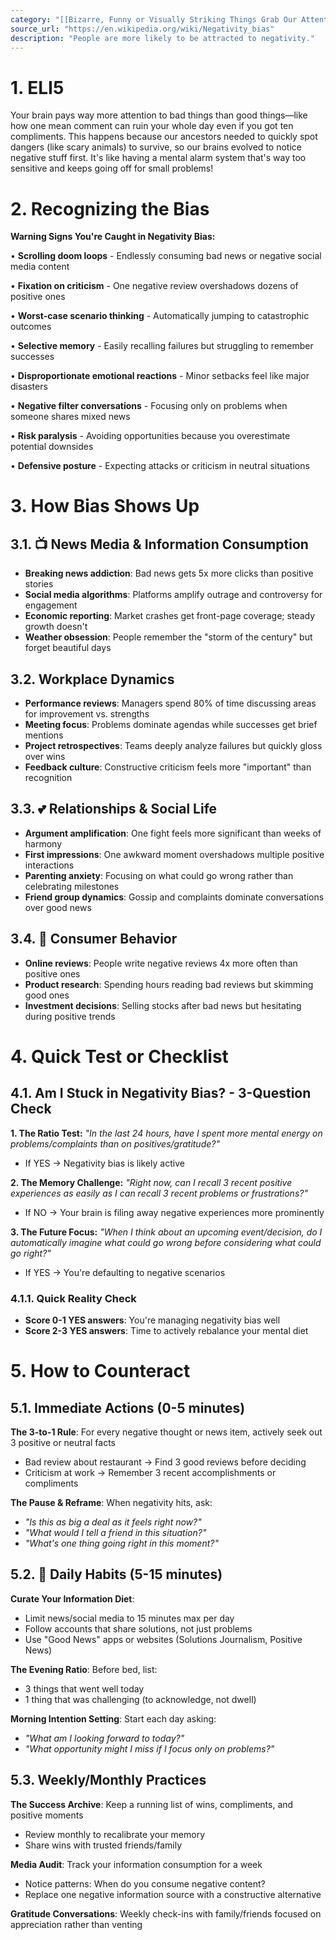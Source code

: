 ```yaml
---
category: "[[Bizarre, Funny or Visually Striking Things Grab Our Attention]]"
source_url: "https://en.wikipedia.org/wiki/Negativity_bias"
description: "People are more likely to be attracted to negativity."
---
```


# 1. ELI5

Your brain pays way more attention to bad things than good things—like how one mean comment can ruin your whole day even if you got ten compliments. This happens because our ancestors needed to quickly spot dangers (like scary animals) to survive, so our brains evolved to notice negative stuff first. It's like having a mental alarm system that's way too sensitive and keeps going off for small problems!

# 2. Recognizing the Bias

**Warning Signs You're Caught in Negativity Bias:**

• **Scrolling doom loops** - Endlessly consuming bad news or negative social media content

• **Fixation on criticism** - One negative review overshadows dozens of positive ones

• **Worst-case scenario thinking** - Automatically jumping to catastrophic outcomes

• **Selective memory** - Easily recalling failures but struggling to remember successes

• **Disproportionate emotional reactions** - Minor setbacks feel like major disasters

• **Negative filter conversations** - Focusing only on problems when someone shares mixed news

• **Risk paralysis** - Avoiding opportunities because you overestimate potential downsides

• **Defensive posture** - Expecting attacks or criticism in neutral situations

# 3. How Bias Shows Up

## 3.1. 📺 **News Media & Information Consumption**

- **Breaking news addiction**: Bad news gets 5x more clicks than positive stories
- **Social media algorithms**: Platforms amplify outrage and controversy for engagement
- **Economic reporting**: Market crashes get front-page coverage; steady growth doesn't
- **Weather obsession**: People remember the "storm of the century" but forget beautiful days

## 3.2. **Workplace Dynamics**

- **Performance reviews**: Managers spend 80% of time discussing areas for improvement vs. strengths
- **Meeting focus**: Problems dominate agendas while successes get brief mentions
- **Project retrospectives**: Teams deeply analyze failures but quickly gloss over wins
- **Feedback culture**: Constructive criticism feels more "important" than recognition

## 3.3. 💕 **Relationships & Social Life**

- **Argument amplification**: One fight feels more significant than weeks of harmony
- **First impressions**: One awkward moment overshadows multiple positive interactions
- **Parenting anxiety**: Focusing on what could go wrong rather than celebrating milestones
- **Friend group dynamics**: Gossip and complaints dominate conversations over good news

## 3.4. 🛒 **Consumer Behavior**

- **Online reviews**: People write negative reviews 4x more often than positive ones
- **Product research**: Spending hours reading bad reviews but skimming good ones
- **Investment decisions**: Selling stocks after bad news but hesitating during positive trends

# 4. Quick Test or Checklist

## 4.1. **Am I Stuck in Negativity Bias? - 3-Question Check**

**1. The Ratio Test:**
*"In the last 24 hours, have I spent more mental energy on problems/complaints than on positives/gratitude?"*
- If YES → Negativity bias is likely active

**2. The Memory Challenge:**
*"Right now, can I recall 3 recent positive experiences as easily as I can recall 3 recent problems or frustrations?"*
- If NO → Your brain is filing away negative experiences more prominently

**3. The Future Focus:**
*"When I think about an upcoming event/decision, do I automatically imagine what could go wrong before considering what could go right?"*
- If YES → You're defaulting to negative scenarios

### 4.1.1. Quick Reality Check

- **Score 0-1 YES answers**: You're managing negativity bias well
- **Score 2-3 YES answers**: Time to actively rebalance your mental diet

# 5. How to Counteract

## 5.1. **Immediate Actions (0-5 minutes)**

**The 3-to-1 Rule**: For every negative thought or news item, actively seek out 3 positive or neutral facts
- Bad review about restaurant → Find 3 good reviews before deciding
- Criticism at work → Remember 3 recent accomplishments or compliments

**The Pause & Reframe**: When negativity hits, ask:
- *"Is this as big a deal as it feels right now?"*
- *"What would I tell a friend in this situation?"*
- *"What's one thing going right in this moment?"*

## 5.2. 📱 **Daily Habits (5-15 minutes)**

**Curate Your Information Diet**:
- Limit news/social media to 15 minutes max per day
- Follow accounts that share solutions, not just problems
- Use "Good News" apps or websites (Solutions Journalism, Positive News)

**The Evening Ratio**: Before bed, list:
- 3 things that went well today
- 1 thing that was challenging (to acknowledge, not dwell)

**Morning Intention Setting**: Start each day asking:
- *"What am I looking forward to today?"*
- *"What opportunity might I miss if I focus only on problems?"*

## 5.3. **Weekly/Monthly Practices**

**The Success Archive**: Keep a running list of wins, compliments, and positive moments
- Review monthly to recalibrate your memory
- Share wins with trusted friends/family

**Media Audit**: Track your information consumption for a week
- Notice patterns: When do you consume negative content?
- Replace one negative information source with a constructive alternative

**Gratitude Conversations**: Weekly check-ins with family/friends focused on appreciation rather than venting

